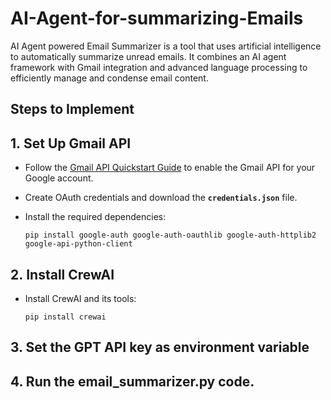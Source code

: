 # AI-Agent-for-summarizing-Emails
AI Agent powered Email Summarizer is a tool that uses artificial intelligence to automatically summarize unread emails. It combines an AI agent framework with Gmail integration and advanced language processing to efficiently manage and condense email content. 


## **Steps to Implement**

## **1. Set Up Gmail API**

- Follow the [Gmail API Quickstart Guide](https://developers.google.com/gmail/api/quickstart/python) to enable the Gmail API for your Google account.
- Create OAuth credentials and download the **`credentials.json`** file.
- Install the required dependencies:
    
    `pip install google-auth google-auth-oauthlib google-auth-httplib2 google-api-python-client`
    

## **2. Install CrewAI**

- Install CrewAI and its tools:
    
    `pip install crewai`


## **3. Set the GPT API key as environment variable**

## **4. Run the email_summarizer.py code.**
